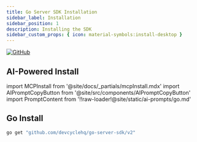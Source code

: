 ```yaml
---
title: Go Server SDK Installation
sidebar_label: Installation
sidebar_position: 1
description: Installing the SDK
sidebar_custom_props: { icon: material-symbols:install-desktop }
---
```


[![GitHub](https://img.shields.io/github/stars/devcyclehq/go-server-sdk.svg?style=social&label=Star&maxAge=2592000)](https://github.com/DevCycleHQ/go-server-sdk)

## AI-Powered Install

import MCPInstall from '@site/docs/_partials/mcpInstall.mdx'
import AIPromptCopyButton from '@site/src/components/AIPromptCopyButton'
import PromptContent from '!!raw-loader!@site/static/ai-prompts/go.md'

<MCPInstall />

<AIPromptCopyButton promptContent={PromptContent} />

[//]: # 'wizard-install-start'
## Go Install

```bash
go get "github.com/devcyclehq/go-server-sdk/v2"
```
[//]: # 'wizard-install-end'
